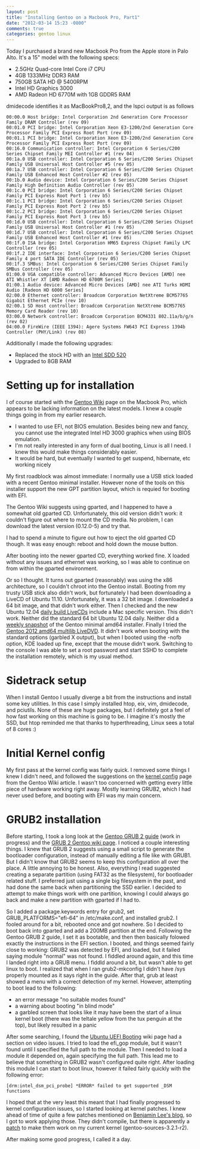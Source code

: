```yaml
---
layout: post
title: "Installing Gentoo on a Macbook Pro, Part1"
date: "2012-03-14 15:23 -0800"
comments: true
categories: gentoo linux
---
```


Today I purchased a brand new Macbook Pro from the Apple store in Palo Alto. It's a 15" model with the following specs:

* 2.5GHz Quad-core Intel Core i7 CPU
* 4GB 1333MHz DDR3 RAM
* 750GB SATA HD @ 5400RPM
* Intel HD Graphics 3000
* AMD Radeon HD 6770M with 1GB GDDR5 RAM

dmidecode identifies it as MacBookPro8,2, and the lspci output is as follows

    00:00.0 Host bridge: Intel Corporation 2nd Generation Core Processor Family DRAM Controller (rev 09)
    00:01.0 PCI bridge: Intel Corporation Xeon E3-1200/2nd Generation Core Processor Family PCI Express Root Port (rev 09)
    00:01.1 PCI bridge: Intel Corporation Xeon E3-1200/2nd Generation Core Processor Family PCI Express Root Port (rev 09)
    00:16.0 Communication controller: Intel Corporation 6 Series/C200 Series Chipset Family MEI Controller #1 (rev 04)
    00:1a.0 USB controller: Intel Corporation 6 Series/C200 Series Chipset Family USB Universal Host Controller #5 (rev 05)
    00:1a.7 USB controller: Intel Corporation 6 Series/C200 Series Chipset Family USB Enhanced Host Controller #2 (rev 05)
    00:1b.0 Audio device: Intel Corporation 6 Series/C200 Series Chipset Family High Definition Audio Controller (rev 05)
    00:1c.0 PCI bridge: Intel Corporation 6 Series/C200 Series Chipset Family PCI Express Root Port 1 (rev b5)
    00:1c.1 PCI bridge: Intel Corporation 6 Series/C200 Series Chipset Family PCI Express Root Port 2 (rev b5)
    00:1c.2 PCI bridge: Intel Corporation 6 Series/C200 Series Chipset Family PCI Express Root Port 3 (rev b5)
    00:1d.0 USB controller: Intel Corporation 6 Series/C200 Series Chipset Family USB Universal Host Controller #1 (rev 05)
    00:1d.7 USB controller: Intel Corporation 6 Series/C200 Series Chipset Family USB Enhanced Host Controller #1 (rev 05)
    00:1f.0 ISA bridge: Intel Corporation HM65 Express Chipset Family LPC Controller (rev 05)
    00:1f.2 IDE interface: Intel Corporation 6 Series/C200 Series Chipset Family 4 port SATA IDE Controller (rev 05)
    00:1f.3 SMBus: Intel Corporation 6 Series/C200 Series Chipset Family SMBus Controller (rev 05)
    01:00.0 VGA compatible controller: Advanced Micro Devices [AMD] nee ATI Whistler XT [AMD Radeon HD 6700M Series]
    01:00.1 Audio device: Advanced Micro Devices [AMD] nee ATI Turks HDMI Audio [Radeon HD 6000 Series]
    02:00.0 Ethernet controller: Broadcom Corporation NetXtreme BCM57765 Gigabit Ethernet PCIe (rev 10)
    02:00.1 SD Host controller: Broadcom Corporation NetXtreme BCM57765 Memory Card Reader (rev 10)
    03:00.0 Network controller: Broadcom Corporation BCM4331 802.11a/b/g/n (rev 02)
    04:00.0 FireWire (IEEE 1394): Agere Systems FW643 PCI Express 1394b Controller (PHY/Link) (rev 08)

Additionally I made the following upgrades:

* Replaced the stock HD with an [Intel SDD 520](http://www.anandtech.com/show/5508/intel-ssd-520-review-cherryville-brings-reliability-to-sandforce)
* Upgraded to 8GB RAM

# Setting up for installation

I of course started with the [Gentoo Wiki](http://en.gentoo-wiki.com/wiki/Macbook_Pro) page on the Macbook Pro, which appears to be lacking information on the latest models. I knew a couple things going in from my earlier research.

* I wanted to use EFI, not BIOS emulation. Besides being new and fancy, you cannot use the integrated Intel HD 3000 graphics when using BIOS emulation.
* I'm not really interested in any form of dual booting, Linux is all I need. I knew this would make things considerably easier.
* It would be hard, but eventually I wanted to get suspend, hibernate, etc working nicely

My first roadblock was almost immediate: I normally use a USB stick loaded with a recent Gentoo minimal installer. However none of the tools on this installer support the new GPT partition layout, which is requied for booting with EFI.

The Gentoo Wiki suggests using gparted, and I happened to have a somewhat old gparted CD. Unfortunately, this old version didn't work: it couldn't figure out where to mount the CD media. No problem, I can download the latest version (0.12.0-5) and try that.

I had to spend a minute to figure out how to eject the old gparted CD though. It was easy enough: reboot and hold down the mouse button.

After booting into the newer gparted CD, everything worked fine. X loaded without any issues and ethernet was working, so I was able to continue on from within the gparted environment.

Or so I thought. It turns out gparted (reasonably) was using the x86 architecture, so I couldn't chroot into the Gentoo install. Booting from my trusty USB stick also didn't work, but fortunately I had been downloading a LiveCD of Ubuntu 11.10. Unfortunately, it was a 32 bit image. I downloaded a 64 bit image, and that didn't work either. Then I checked and the new Ubuntu 12.04 [daily build LiveCDs](http://cdimage.ubuntu.com/daily-live/current/) include a Mac specific version. This didn't work. Neither did the standard 64 bit Ubuntu 12.04 daily. Neither did a [weekly snapshot](http://distfiles.gentoo.org/releases/amd64/autobuilds/20120223/) of the Gentoo minimal amd64 installer. Finally I tried the [Gentoo 2012 amd64 multilib LiveDVD](http://gentoo.mneisen.org//releases/amd64/12.0/). It didn't work when booting with the standard options (garbled X output), but when I booted using the -nofb option, KDE loaded up fine, except that the mouse didn't work. Switching to the console I was able to set a root password and start SSHD to complete the installation remotely, which is my usual method.

# Sidetrack setup
When I install Gentoo I usually diverge a bit from the instructions and install some key utilities. In this case I simply installed htop, eix, vim, dmidecode, and pciutils. None of these are huge packages, but I definitely got a feel of how fast working on this machine is going to be. I imagine it's mostly the SSD, but htop reminded me that thanks to hyperthreading, Linux sees a total of 8 cores :)

# Initial Kernel config

My first pass at the kernel config was fairly quick. I removed some things I knew I didn't need, and followed the suggestions on the [kernel config](http://en.gentoo-wiki.com/wiki/Apple_Macbook_Pro/Configuration_Files/Kernel) page from the Gentoo Wiki article. I wasn't too concerned with getting every little piece of hardware working right away. Mostly learning GRUB2, which I had never used before, and booting with EFI was my main concern.

# GRUB2 installation

Before starting, I took a long look at the [Gentoo GRUB 2 guide](http://dev.gentoo.org/~scarabeus/grub-2-guide.xml) (work in progress) and the [GRUB 2 Gentoo wiki page](http://en.gentoo-wiki.com/wiki/Grub2). I noticed a couple interesting things. I knew that GRUB 2 suggests using a small script to generate the bootloader configuration, instead of manually editing a file like with GRUB1. But I didn't know that GRUB2 seems to keep this configuration all over the place. A little annoying to be honest. Also, everything I read suggested creating a separate partition (using FAT32 as the filesystem), for bootloader related stuff. I preferred just using a single big filesystem in the past, and had done the same back when partitioning the SSD earlier. I decided to attempt to make things work with one partition, knowing I could always go back and make a new partition with gparted if I had to.

So I added a package.keywords entry for grub2, set GRUB\_PLATFORMS="efi-64" in /etc/make.conf, and installed grub2. I fooled around for a bit, rebooted once and got nowhere. So I decided to boot back into gparted and add a 200MB partition at the end. Following the Gentoo GRUB 2 guide, I set it as bootable, and then then basically folowed exactly the instructions in the EFI section. I booted, and things seemed fairly close to working: GRUB2 was detected by EFI, and loaded, but it failed saying module "normal" was not found. I fiddled around again, and this time I landed right into a GRUB menu. I fiddld around a bit, but wasn't able to get linux to boot. I realized that when I ran grub2-mkconfig I didn't have /sys properly mounted as it says right in the guide. After that, grub at least showed a menu with a correct detection of my kernel. However, attempting to boot lead to the following:

* an error message "no suitable modes found"
* a warning about booting "in blind mode"
* a garbled screen that looks like it may have been the start of a linux kernel boot (there was the teltale yellow from the tux penguin at the top), but likely resulted in a panic

After some searching, I found the [Ubuntu UEFI Booting](https://help.ubuntu.com/community/UEFIBooting#Apple_Mac_EFI_systems-1) wiki page had a section on video issues. I tried to load the efi\_gop module, but it wasn't found until I specified the full path to the module. Then I needed to load a module it depended on, again specifying the full path. This lead me to believe that something in GRUB2 wasn't configured quite right. After loading this module I can start to boot linux, however it failed fairly quickly with the following error:

    [drm:intel_dsm_pci_probe] *ERROR* failed to get supported _DSM functions

I hoped that at the very least this meant that I had finally progressed to kernel configuration issues, so I started looking at kernel patches. I knew ahead of time of quite a few patches mentioned on [Benjamin Lee's blog](http://www.b1c1l1.com/blog/2011/11/19/macbookpro82-kernel-patches-for-linux-311/), so I got to work applying those. They didn't compile, but there is apparently a [patch](https://github.com/fooblahblah/linux-mainline-efi-lvds/blob/master/i915_reverse.patch) to make them work on my current kernel (gentoo-sources-3.2.1-r2).

After making some good progress, I called it a day.
